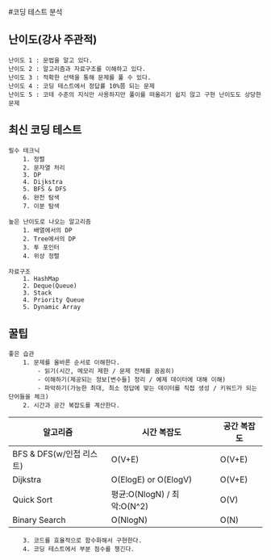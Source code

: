 #코딩 테스트 분석

## 난이도(강사 주관적)
    난이도 1 : 문법을 알고 있다.
    난이도 2 : 알고리즘과 자료구조를 이해하고 있다.
    난이도 3 : 적확한 선택을 통해 문제를 풀 수 있다.
    난이도 4 : 코딩 테스트에서 정답률 10%쯤 되는 문제
    난이도 5 : 코테 수준의 지식만 사용하지만 풀이를 떠올리기 쉽지 않고 구현 난이도도 상당한 문제

## 최신 코딩 테스트
    필수 테크닉
        1. 정렬
        2. 문자열 처리
        3. DP
        4. Dijkstra
        5. BFS & DFS
        6. 완전 탐색
        7. 이분 탐색

    높은 난이도로 나오는 알고리즘
        1. 배열에서의 DP
        2. Tree에서의 DP
        3. 투 포인터
        4. 위상 정렬

    자료구조
        1. HashMap
        2. Deque(Queue)
        3. Stack
        4. Priority Queue
        5. Dynamic Array

## 꿀팁
    좋은 습관
        1. 문제를 올바른 순서로 이해한다.
            - 읽기(시간, 메모리 제한 / 문제 전체를 꼼꼼히)
            - 이해하기(제공되는 정보[변수들] 정리 / 예제 데이터에 대해 이해)
            - 파악하기(가능한 최대, 최소 정답에 맞는 데이터를 직접 생성 / 키워드가 되는 단어들을 체크)
        2. 시간과 공간 복잡도를 계산한다.
| 알고리즘                | 시간 복잡도                  | 공간 복잡도 |
|---------------------|-------------------------|--------|
| BFS & DFS(w/인접 리스트) | O(V+E)                  | O(V+E) |
| Dijkstra            | O(ElogE) or O(ElogV)    | O(V+E) |
| Quick Sort          | 평균:O(NlogN) / 최악:O(N^2) | O(V)   |
| Binary Search       | O(NlogN)                | O(N)   |

        3. 코드를 효율적으로 함수화해서 구현한다.
        4. 코딩 테스트에서 부분 점수를 챙긴다.








